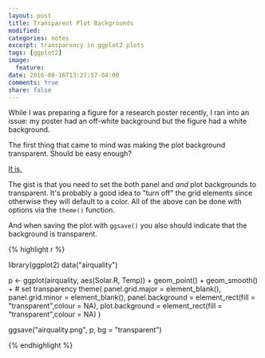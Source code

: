 ```yaml
---
layout: post
title: Transparent Plot Backgrounds
modified:
categories: notes
excerpt: transparency in ggplot2 plots
tags: [ggplot2]
image:
  feature:
date: 2016-08-16T13:27:57-04:00
comments: true
share: false
---
```


While I was preparing a figure for a research poster recently, I ran into an issue: my poster had an off-white background but the figure had a white background.

The first thing that came to mind was making the plot background transparent. Should be easy enough?

[It is.](http://stackoverflow.com/questions/7455046/how-to-make-graphics-with-transparent-background-in-r-using-ggplot2)

The gist is that you need to set the both panel and *and* plot backgrounds to transparent. It's probably a good idea to "turn off" the grid elements since otherwise they will default to a color. All of the above can be done with options via the `theme()` function.

And when saving the plot with `ggsave()` you also should indicate that the background is transparent.

{% highlight r %}

library(ggplot2)
data("airquality")

p <- 
    ggplot(airquality, aes(Solar.R, Temp)) +
    geom_point() +
    geom_smooth() +
    # set transparency
    theme(
        panel.grid.major = element_blank(), 
        panel.grid.minor = element_blank(),
        panel.background = element_rect(fill = "transparent",colour = NA),
        plot.background = element_rect(fill = "transparent",colour = NA)
        )

ggsave("airquality.png", p, bg = "transparent")

{% endhighlight %} 
